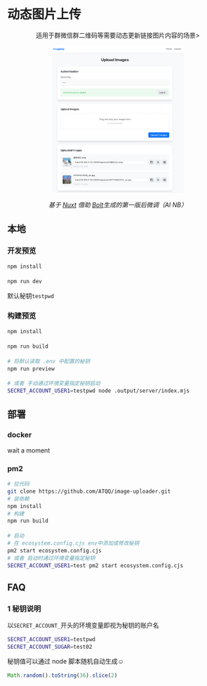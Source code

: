# 动态图片上传

<p align="center">适用于群微信群二维码等需要动态更新链接图片内容的场景></p>

<p align="center"><img src="Snipaste_2025-05-11_11-07-15.png" style="width:300px"/></p>

<p align="center">
 <i> 基于 <a target="_blank" rel="noopener noreferrer" href="https://nuxt.com/">Nuxt</a> 借助 <a target="_blank" rel="noopener noreferrer" href="https://bolt.new/">Bolt</a>生成的第一版后微调（AI NB）</i>
</p>

## 本地
### 开发预览
```sh
npm install

npm run dev
```

默认秘钥`testpwd`

### 构建预览
```sh
npm install

npm run build

# 将默认读取 .env 中配置的秘钥
npm run preview

# 或者 手动通过环境变量指定秘钥启动
SECRET_ACCOUNT_USER1=testpwd node .output/server/index.mjs
```

## 部署
### docker
wait a moment

### pm2
```sh
# 拉代码
git clone https://github.com/ATQQ/image-uploader.git
# 装依赖
npm install
# 构建
npm run build

# 启动
# 在 ecosystem.config.cjs env中添加或修改秘钥
pm2 start ecosystem.config.cjs
# 或者 启动时通过环境变量指定秘钥
SECRET_ACCOUNT_USER1=test pm2 start ecosystem.config.cjs
```

## FAQ
### 1 秘钥说明

以`SECRET_ACCOUNT_`开头的环境变量即视为秘钥的账户名
```sh
SECRET_ACCOUNT_USER1=testpwd
SECRET_ACCOUNT_SUGAR=test02
```
秘钥值可以通过 node 脚本随机自动生成☺️
```js
Math.random().toString(36).slice(2)
```